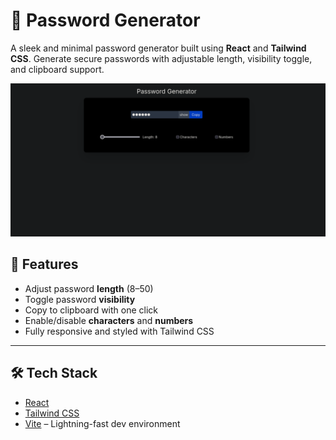 # 🔐 Password Generator

A sleek and minimal password generator built using **React** and **Tailwind CSS**. Generate secure passwords with adjustable length, visibility toggle, and clipboard support.

![Password Generator Screenshot](./result/passgen.png)

## 🚀 Features

- Adjust password **length** (8–50)
- Toggle password **visibility**
- Copy to clipboard with one click
- Enable/disable **characters** and **numbers**
- Fully responsive and styled with Tailwind CSS

---

## 🛠️ Tech Stack

- [React](https://react.dev/)
- [Tailwind CSS](https://tailwindcss.com/)
- [Vite](https://vitejs.dev/) – Lightning-fast dev environment

